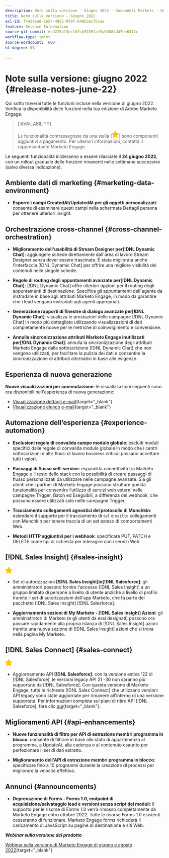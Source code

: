 ```yaml
---
description: Note sulla versione - Giugno 2022 - Documenti Marketo - Documentazione del prodotto
title: Note sulla versione - Giugno 2022
exl-id: f4438ea8-1657-4955-9f9f-640b3ecf5caa
feature: Release Information
source-git-commit: ecd225af3ecfd7cb9159faf5a9d384d47ee6312c
workflow-type: tm+mt
source-wordcount: '600'
ht-degree: 0%

---
```


# Note sulla versione: giugno 2022 {#release-notes-june-22}

Qui sotto troverai tutte le funzioni incluse nella versione di giugno 2022. Verifica la disponibilità delle funzioni nella tua edizione di Adobe Marketo Engage.

>[!AVAILABILITY]
>
>Le funzionalità contrassegnate da una stella (![stella](assets/yellow-star.png)) sono componenti aggiuntivi a pagamento. Per ulteriori informazioni, contatta il rappresentante Marketo Engage.

Le seguenti funzionalità inizieranno a essere rilasciate il **24 giugno 2022**, con un rollout graduale delle funzioni rimanenti nelle settimane successive (salvo diversa indicazione).

## Ambiente dati di marketing {#marketing-data-environment}

* **Esporre i campi CreatedAt/UpdatedAt per gli oggetti personalizzati**: consente di esaminare questi campi nella schermata Dettagli persona per ottenere ulteriori insight.

## Orchestrazione cross-channel {#cross-channel-orchestration}

* **Miglioramento dell&#39;usabilità di Stream Designer per[!DNL Dynamic Chat]**: aggiungere schede direttamente dall&#39;area di lavoro Stream Designer senza dover essere trascinate. È stata migliorata anche l&#39;interfaccia [!DNL Dynamic Chat] per offrire una migliore visibilità dei contenuti nelle singole schede.

* **Regole di routing degli appuntamenti avanzate per[!DNL Dynamic Chat]**: [!DNL Dynamic Chat] offre ulteriori opzioni per il routing degli appuntamenti di destinazione. Specifica gli appuntamenti dell&#39;agente da instradare in base agli attributi Marketo Engage, in modo da garantire che i lead vengano instradati agli agenti appropriati.

* **Generazione rapporti di finestre di dialogo avanzate per[!DNL Dynamic Chat]**: visualizza le prestazioni delle campagne [!DNL Dynamic Chat] in modo più dettagliato utilizzando visualizzazioni di dati completamente nuove per le metriche di coinvolgimento e conversione.

* **Annulla sincronizzazione attributi Marketo Engage inutilizzati per[!DNL Dynamic Chat]**: annulla la sincronizzazione degli attributi Marketo Engage dalla sottoscrizione [!DNL Dynamic Chat] che non vengono utilizzati, per facilitare la pulizia dei dati e consentire la sincronizzazione di attributi alternativi in base alle esigenze.

## Esperienza di nuova generazione

**Nuove visualizzazioni per commutazione**: le visualizzazioni seguenti sono ora disponibili nell&#39;esperienza di nuova generazione:

* [Visualizzazione dettagli e-mail](/help/marketo/product-docs/marketo-engage-modern-ux/toggle-switch.md#email-details-view){target="_blank"}
* [Visualizzazione elenco e-mail](/help/marketo/product-docs/marketo-engage-modern-ux/toggle-switch.md#email-list-view){target="_blank"}

## Automazione dell’esperienza {#experience-automation}

* **Esclusioni regole di convalida campo modulo globale**: escludi moduli specifici dalle regole di convalida modulo globale in modo che i centri sottoscrizioni e altri flussi di lavoro business critical possano accettare tutti i valori.

* **Passaggi di flusso self-service**: espandi la connettività tra Marketo Engage e il resto dello stack con la possibilità di creare passaggi di flusso personalizzati da utilizzare nelle campagne avanzate. Sia gli utenti che i partner di Marketo Engage possono sfruttare questa funzionalità per consentire l’utilizzo di servizi web esterni nelle campagne Trigger, Batch ed Eseguibili, a differenza dei webhook, che possono essere utilizzati solo nelle campagne Trigger.

* **Tracciamento collegamenti agnostici del protocollo di Munchkin**: estendere il supporto per il tracciamento di `tel` e `mailto` collegamenti con Munchkin per tenere traccia di un set esteso di comportamenti Web.

* **Metodi HTTP aggiuntivi per i webhook**: specificare PUT, PATCH e DELETE come tipi di richiesta per interagire con i servizi Web.

## [!DNL Sales Insight] {#sales-insight}

![(stella)](assets/yellow-star.png)

* Set di autorizzazioni **[!DNL Sales Insight]in[!DNL Salesforce]**: gli amministratori possono fornire l&#39;accesso [!DNL Sales Insight] a un gruppo limitato di persone a livello di utente anziché a livello di profilo tramite il set di autorizzazioni dell&#39;app Marketo, che fa parte del pacchetto [!DNL Sales Insight] [!DNL Salesforce].

* **Aggiornamento sezioni di My Marketo - [!DNL Sales Insight] Azioni**: gli amministratori di Marketo (e gli utenti da essi designati) possono ora passare rapidamente alla propria istanza di [!DNL Sales Insight] azioni tramite una nuova sezione di [!DNL Sales Insight] azioni che si trova nella pagina My Marketo.

## [!DNL Sales Connect] {#sales-connect}

![(stella)](assets/yellow-star.png)

* Aggiornamento API **[!DNL Salesforce]**: con la versione estiva &#39;22 di [!DNL Salesforce], le versioni legacy API 21 -30 non saranno più supportate da [!DNL Salesforce]. Con questa versione di Marketo Engage, tutte le richieste [!DNL Sales Connect] che utilizzano versioni API legacy sono state aggiornate per rimanere all&#39;interno di una versione supportata. Per informazioni complete sui piani di ritiro API [!DNL Salesforce], fare clic [qui](https://help.salesforce.com/s/articleView?language=en_US&type=1&id=000354473){target="_blank"}.

## Miglioramenti API {#api-enhancements}

* **Nuove funzionalità di filtro per API di estrazione membri programma in blocco**: consente di filtrare in base allo stato di appartenenza al programma, a UpdateAt, alla cadenza o al contenuto esaurito per perfezionare il set di dati estratto.

* **Miglioramento dell&#39;API di estrazione membri programma in blocco**: specificare fino a 10 programmi durante la creazione di processi per migliorare la velocità effettiva.

## Annunci {#announcements}

* **Deprecazione di Forms - Forms 1.0, endpoint di acquisizione/salvataggio lead e versioni senza script dei moduli**: il supporto per le risorse di Forms 1.0 verrà rimosso completamente da Marketo Engage entro ottobre 2022. Tutte le risorse Forms 1.0 esistenti cesseranno di funzionare. Marketo Engage forms richiederà il caricamento di JavaScript su pagine di destinazione e siti Web.

**_Webinar sulla versione del prodotto_**

[Webinar sulla versione di Marketo Engage di giugno e agosto 2022](https://engage.marketo.com/2022_June_August_Release_Webinar_OnDemandPage.html){target="_blank"}
